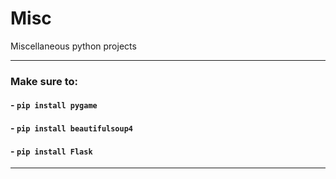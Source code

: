 # Misc
Miscellaneous python projects

---

### Make sure to:
#### - ``` pip install pygame ```
#### - ``` pip install beautifulsoup4 ```
#### - ``` pip install Flask ```

---
